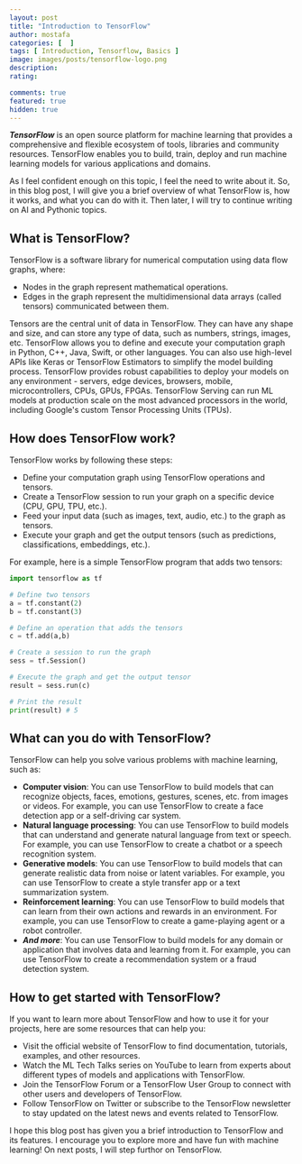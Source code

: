 ```yaml
---
layout: post
title: "Introduction to TensorFlow"
author: mostafa
categories: [  ]
tags: [ Introduction, Tensorflow, Basics ]
image: images/posts/tensorflow-logo.png
description:
rating:

comments: true
featured: true
hidden: true
---
```




***TensorFlow*** is an open source platform for machine learning that provides a comprehensive and flexible ecosystem of tools, libraries and community resources. TensorFlow enables you to build, train, deploy and run machine learning models for various applications and domains.

As I feel confident enough on this topic, I feel the need to write about it. So, in this blog post, I will give you a brief overview of what TensorFlow is, how it works, and what you can do with it. Then later, I will try to continue writing on AI and Pythonic topics.

What is TensorFlow?
-------------------

TensorFlow is a software library for numerical computation using data flow graphs, where:

- Nodes in the graph represent mathematical operations.
- Edges in the graph represent the multidimensional data arrays (called tensors) communicated between them.

Tensors are the central unit of data in TensorFlow. They can have any shape and size, and can store any type of data, such as numbers, strings, images, etc.
TensorFlow allows you to define and execute your computation graph in Python, C++, Java, Swift, or other languages. You can also use high-level APIs like Keras or TensorFlow Estimators to simplify the model building process.
TensorFlow provides robust capabilities to deploy your models on any environment - servers, edge devices, browsers, mobile, microcontrollers, CPUs, GPUs, FPGAs. TensorFlow Serving can run ML models at production scale on the most advanced processors in the world, including Google's custom Tensor Processing Units (TPUs).

How does TensorFlow work?
-------------------------

TensorFlow works by following these steps:

- Define your computation graph using TensorFlow operations and tensors.
- Create a TensorFlow session to run your graph on a specific device (CPU, GPU, TPU, etc.).
- Feed your input data (such as images, text, audio, etc.) to the graph as tensors.
- Execute your graph and get the output tensors (such as predictions, classifications, embeddings, etc.).

For example, here is a simple TensorFlow program that adds two tensors:

```python
import tensorflow as tf

# Define two tensors
a = tf.constant(2)
b = tf.constant(3)

# Define an operation that adds the tensors
c = tf.add(a,b)

# Create a session to run the graph
sess = tf.Session()

# Execute the graph and get the output tensor
result = sess.run(c)

# Print the result
print(result) # 5
```

What can you do with TensorFlow?
-------------------------------

TensorFlow can help you solve various problems with machine learning, such as:

- **Computer vision**: You can use TensorFlow to build models that can recognize objects, faces, emotions, gestures, scenes, etc. from images or videos. For example, you can use TensorFlow to create a face detection app or a self-driving car system.
- **Natural language processing**: You can use TensorFlow to build models that can understand and generate natural language from text or speech. For example, you can use TensorFlow to create a chatbot or a speech recognition system.
- **Generative models**: You can use TensorFlow to build models that can generate realistic data from noise or latent variables. For example, you can use TensorFlow to create a style transfer app or a text summarization system.
- **Reinforcement learning**: You can use TensorFlow to build models that can learn from their own actions and rewards in an environment. For example, you can use TensorFlow to create a game-playing agent or a robot controller.
- ***And more***: You can use TensorFlow to build models for any domain or application that involves data and learning from it. For example, you can use TensorFlow to create a recommendation system or a fraud detection system.

How to get started with TensorFlow?
----------------------------------

If you want to learn more about TensorFlow and how to use it for your projects, here are some resources that can help you:

- Visit the official website of TensorFlow to find documentation, tutorials, examples, and other resources.
- Watch the ML Tech Talks series on YouTube to learn from experts about different types of models and applications with TensorFlow.
- Join the TensorFlow Forum or a TensorFlow User Group to connect with other users and developers of TensorFlow.
- Follow TensorFlow on Twitter or subscribe to the TensorFlow newsletter to stay updated on the latest news and events related to TensorFlow.

I hope this blog post has given you a brief introduction to TensorFlow and its features. I encourage you to explore more and have fun with machine learning!
On next posts, I will step furthor on TensorFlow.
